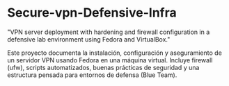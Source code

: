 # Secure-vpn-Defensive-Infra
"VPN server deployment with hardening and firewall configuration in a defensive lab environment using Fedora and VirtualBox."


Este proyecto documenta la instalación, configuración y aseguramiento de un servidor VPN usando Fedora en una máquina virtual. Incluye firewall (ufw), scripts automatizados, buenas prácticas de seguridad y una estructura pensada para entornos de defensa (Blue Team).


